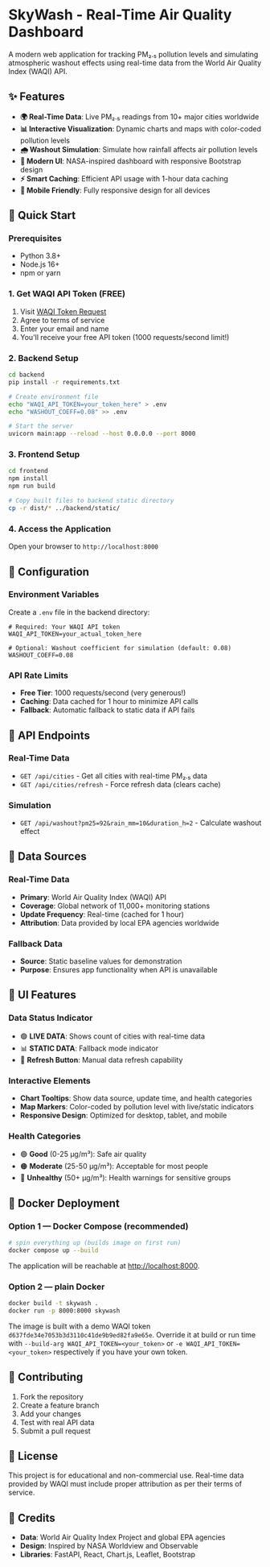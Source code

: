 # SkyWash - Real-Time Air Quality Dashboard

A modern web application for tracking PM₂.₅ pollution levels and simulating atmospheric washout effects using real-time data from the World Air Quality Index (WAQI) API.

## ✨ Features

- **🌍 Real-Time Data**: Live PM₂.₅ readings from 10+ major cities worldwide
- **📊 Interactive Visualization**: Dynamic charts and maps with color-coded pollution levels
- **🌧️ Washout Simulation**: Simulate how rainfall affects air pollution levels
- **🎨 Modern UI**: NASA-inspired dashboard with responsive Bootstrap design
- **⚡ Smart Caching**: Efficient API usage with 1-hour data caching
- **📱 Mobile Friendly**: Fully responsive design for all devices

## 🚀 Quick Start

### Prerequisites
- Python 3.8+
- Node.js 16+
- npm or yarn

### 1. Get WAQI API Token (FREE)
1. Visit [WAQI Token Request](https://aqicn.org/data-platform/token/)
2. Agree to terms of service
3. Enter your email and name
4. You'll receive your free API token (1000 requests/second limit!)

### 2. Backend Setup
```bash
cd backend
pip install -r requirements.txt

# Create environment file
echo "WAQI_API_TOKEN=your_token_here" > .env
echo "WASHOUT_COEFF=0.08" >> .env

# Start the server
uvicorn main:app --reload --host 0.0.0.0 --port 8000
```

### 3. Frontend Setup
```bash
cd frontend
npm install
npm run build

# Copy built files to backend static directory
cp -r dist/* ../backend/static/
```

### 4. Access the Application
Open your browser to `http://localhost:8000`

## 🔧 Configuration

### Environment Variables
Create a `.env` file in the backend directory:

```env
# Required: Your WAQI API token
WAQI_API_TOKEN=your_actual_token_here

# Optional: Washout coefficient for simulation (default: 0.08)
WASHOUT_COEFF=0.08
```

### API Rate Limits
- **Free Tier**: 1000 requests/second (very generous!)
- **Caching**: Data cached for 1 hour to minimize API calls
- **Fallback**: Automatic fallback to static data if API fails

## 📡 API Endpoints

### Real-Time Data
- `GET /api/cities` - Get all cities with real-time PM₂.₅ data
- `GET /api/cities/refresh` - Force refresh data (clears cache)

### Simulation
- `GET /api/washout?pm25=92&rain_mm=10&duration_h=2` - Calculate washout effect

## 🌟 Data Sources

### Real-Time Data
- **Primary**: World Air Quality Index (WAQI) API
- **Coverage**: Global network of 11,000+ monitoring stations
- **Update Frequency**: Real-time (cached for 1 hour)
- **Attribution**: Data provided by local EPA agencies worldwide

### Fallback Data
- **Source**: Static baseline values for demonstration
- **Purpose**: Ensures app functionality when API is unavailable

## 🎨 UI Features

### Data Status Indicator
- 🟢 **LIVE DATA**: Shows count of cities with real-time data
- 📊 **STATIC DATA**: Fallback mode indicator
- 🔄 **Refresh Button**: Manual data refresh capability

### Interactive Elements
- **Chart Tooltips**: Show data source, update time, and health categories
- **Map Markers**: Color-coded by pollution level with live/static indicators
- **Responsive Design**: Optimized for desktop, tablet, and mobile

### Health Categories
- 🟢 **Good** (0-25 µg/m³): Safe air quality
- 🟠 **Moderate** (25-50 µg/m³): Acceptable for most people
- 🔴 **Unhealthy** (50+ µg/m³): Health warnings for sensitive groups

## 🐳 Docker Deployment

### Option 1 — Docker Compose (recommended)

```bash
# spin everything up (builds image on first run)
docker compose up --build
```

The application will be reachable at <http://localhost:8000>.

### Option 2 — plain Docker

```bash
docker build -t skywash .
docker run -p 8000:8000 skywash
```

The image is built with a demo WAQI token
`d637fde34e7053b3d3110c41de9b9ed82fa9e65e`. Override it at build or run time with `--build-arg WAQI_API_TOKEN=<your_token>` or `-e WAQI_API_TOKEN=<your_token>` respectively if you have your own token.

## 🤝 Contributing

1. Fork the repository
2. Create a feature branch
3. Add your changes
4. Test with real API data
5. Submit a pull request

## 📄 License

This project is for educational and non-commercial use. Real-time data provided by WAQI must include proper attribution as per their terms of service.

## 🙏 Credits

- **Data**: World Air Quality Index Project and global EPA agencies
- **Design**: Inspired by NASA Worldview and Observable
- **Libraries**: FastAPI, React, Chart.js, Leaflet, Bootstrap
